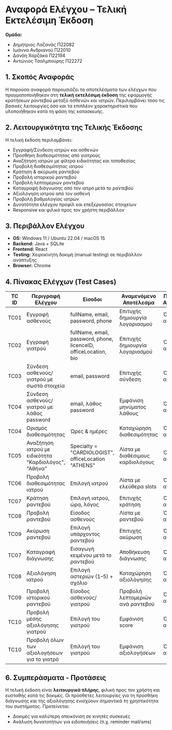 
# Αναφορά Ελέγχου – Τελική Εκτελέσιμη Έκδοση

**Ομάδα:**
- Δημήτριος Λαζανάς Π22082
- Ιωάννα Ανδριανού Π22010
- Δανάη Χαρζάκα Π22194
- Αντώνιος Τσαλμπούρης Π22272

## 1. Σκοπός Αναφοράς
Η παρούσα αναφορά παρουσιάζει τα αποτελέσματα των ελέγχων που πραγματοποιήθηκαν στη **τελική εκτελέσιμη έκδοση** της εφαρμογής κρατήσεων ραντεβού μεταξύ ασθενών και ιατρών. Περιλαμβάνει τόσο τις βασικές λειτουργίες όσο και τα επιπλέον χαρακτηριστικά που υλοποιήθηκαν κατά τη φάση της κατασκευής.

## 2. Λειτουργικότητα της Τελικής Έκδοσης
Η τελική έκδοση περιλαμβάνει:

- Εγγραφή/Σύνδεση ιατρών και ασθενών
- Προσθήκη διαθεσιμότητας από γιατρούς
- Αναζήτηση ιατρών με φίλτρα ειδικότητας και τοποθεσίας
- Προβολή διαθεσιμότητας ιατρού
- Κράτηση & ακύρωση ραντεβού
- Προβολή ιστορικού ραντεβού
- Προβολή λεπτομεριών ραντεβού
- Καταγραφή διάγνωσης από τον ιατρό μετά το ραντεβού
- Αξιολόγηση ιατρού από τον ασθενή
- Προβολή βαθμολογίας ιατρών
- Δυνατότητα ελέγχου προφίλ και επεξεργασίας στοιχείων
- Responsive και φιλικό προς τον χρήστη περιβάλλον

## 3. Περιβάλλον Ελέγχου
- **OS:** Windows 11 / Ubuntu 22.04 / macOS 15
- **Backend:** Java + SQLite  
- **Frontend:** React  
- **Testing:** Χειροκίνητη δοκιμή (manual testing) σε περιβάλλον ανάπτυξης
- **Browser:** Chrome

<div style="page-break-after: always;"></div>

## 4. Πίνακας Ελέγχων (Test Cases)

| TC ID | Περιγραφή Ελέγχου | Είσοδοι | Αναμενόμενο Αποτέλεσμα | Πραγματικό Αποτέλεσμα | Επιτυχία |
|-------|-------------------|---------|--------------------------|------------------------|----------|
| TC01 | Εγγραφή ασθενούς | fullName, email, password, phone | Επιτυχής δημιουργία λογαριασμού | Όπως αναμενόταν | ✅ |
| TC02 | Εγγραφή γιατρού | fullName, email, password, phone, licenceID, officeLocation, bio | Επιτυχής δημιουργία λογαριασμού | Όπως αναμενόταν | ✅ |
| TC03 | Σύνδεση ασθενούς/γιατρού με σωστά στοιχεία | email, password | Επιτυχής σύνδεση | Όπως αναμενόταν | ✅ |
| TC04 | Σύνδεση ασθενούς/γιατρού με λάθος password | email, λάθος password | Εμφάνιση μηνύματος λάθους | Όπως αναμενόταν | ✅ |
| TC04 | Ορισμός διαθεσιμότητας | Ώρες & ημέρες | Καταχώρηση διαθεσιμότητας | Όπως αναμενόταν | ✅ |
| TC05 | Αναζήτηση ιατρού με ειδικότητα "Καρδιολόγος", "Αθήνα" | Specialty = "CARDIOLOGIST", officeLocation "ATHENS" | Λίστα με διαθέσιμους καρδιολόγους | Όπως αναμενόταν | ✅ |
| TC06 | Προβολή διαθεσιμότητας ιατρού | Επιλογή ιατρού | Λίστα με ελεύθερα slots | Όπως αναμενόταν | ✅ |
| TC07 | Κράτηση ραντεβού | Επιλογή ιατρού, ώρα, λόγος | Επιτυχής κράτηση | Όπως αναμενόταν | ✅ |
| TC08 | Προβολή ραντεβού | Είσοδος ασθενούς | Λίστα με ραντεβού | Όπως αναμενόταν | ✅ |
| TC09 | Ακύρωση ραντεβού | Επιλογή υπάρχοντος ραντεβού | Επιτυχής ακύρωση | Όπως αναμενόταν | ✅ |
| TC07 | Καταγραφή διάγνωσης | Εισαγωγή κειμένου μετά το ραντεβού | Αποθήκευση διάγνωσης | Όπως αναμενόταν | ✅ |
| TC08 | Αξιολόγηση ιατρού | Επιλογή αστεριών (1–5) + σχόλιο | Καταχώρηση αξιολόγησης | Όπως αναμενόταν | ✅ |
| TC09 | Προβολή ιστορικού ραντεβού | Είσοδος ασθενούς/γιατρού | Προβολή λεπτομεριών ανά ραντεβού | Όπως αναμενόταν | ✅ |
| TC10 | Προβολή μέσης αξιολόγησης γιατρού | Επιλογή του γιατρού | Εμφάνιση score | Όπως αναμενόταν | ✅ |
| TC10 | Προβολή όλων των αξιολογήσεων για το γιατρό | Επιλογή του γιατρού | Εμφάνιση αξιολογήσεων | Όπως αναμενόταν | ✅ |

## 6. Συμπεράσματα - Προτάσεις
Η τελική έκδοση είναι **λειτουργικά πλήρης**, φιλική προς τον χρήστη και ευσταθής κατά τις δοκιμές. Οι πρόσθετες λειτουργίες για τη προσθήκη διάγνωσης και της αξιολόγησης ενισχύουν σημαντικά τη χρηστικότητα του συστήματος. Προτείνεται:

- Δοκιμές για καλύτερη απεικόνιση σε κινητές συσκευές
- Ανάλυση δυνατοτήτων για ειδοποιήσεις (π.χ. reminder mail/sms)
